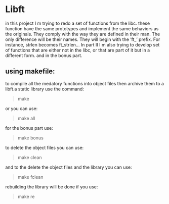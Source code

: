 # Libft
in this project I m trying to redo a set of functions from the libc. these function have the
same prototypes and implement the same behaviors as the originals. They comply
with the way they are defined in their man. The only difference will be their names. They
will begin with the ’ft_’ prefix. For instance, strlen becomes ft_strlen...
In part II I m also trying to develop set of functions that are either not in the libc,
or that are part of it but in a different form.
and in the bonus part.

## using makefile:
to compile all the medatory functions into object files then archive them to a libft.a static library use the command:
> make

or you can use:
> make all

for the bonus part use:
> make bonus

to delete the object files you can use:
>make clean

and to the delete the object files and the library you can use:
> make fclean 

rebuilding the library will be done if you use:
> make re
